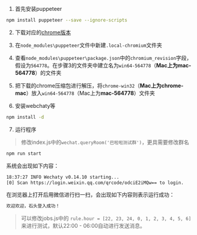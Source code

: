 1. 首先安装puppeteer

```bash
npm install puppeteer --save --ignore-scripts
```
2. 下载对应的[chrome版本](https://download-chromium.appspot.com/)

3. 在`node_modules\puppeteer`文件中新建`.local-chromium`文件夹

4. 查看`node_modules\puppeteer\package.json`中的`chromium_revision`字段，假设为`564778`。在步骤3的文件夹中建立名为`win64-564778`（**Mac上为mac-564778**）的文件夹

5. 把下载的chrome压缩包进行解压，将`chrome-win32`（**Mac上为chrome-mac**）放入`win64-564778`（Mac上为**mac-564778**）文件夹

6. 安装webchaty等
```bash
npm install -d
```
7. 运行程序
> 修改index.js中的`wechat.queryRoom('巴啦啦测试群')`，更具需要修改群名

```bash
npm run start
```
系统会出现如下内容：

```bash
18:37:27 INFO Wechaty v0.14.10 starting...
[0] Scan https://login.weixin.qq.com/qrcode/odciE2iMQw== to login.

```
在浏览器上打开后用微信进行扫一扫，会出现如下内容则表示运行成功：
```bash
欢迎欢迎，石头登入成功！
```

> 可以修改jobs.js中的 `rule.hour = [22, 23, 24, 0, 1, 2, 3, 4, 5, 6]`来进行测试，默认22:00 - 06:00自动进行发送消息。